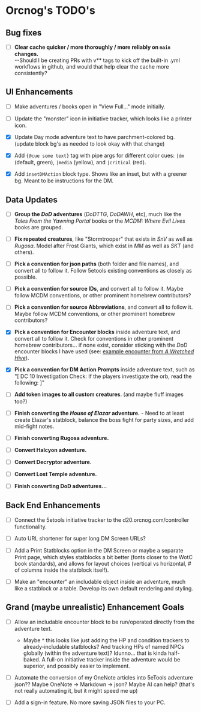 # Orcnog's TODO's

## Bug fixes

* [ ] **Clear cache quicker / more thoroughly / more reliably on `main` changes.**<br/>--Should I be creating PRs with v** tags to kick off the built-in .yml workflows in github, and would that help clear the cache more consistently?

## UI Enhancements

* [ ] Make adventures / books open in "View Full..." mode initially.

* [ ] Update the "monster" icon in initiative tracker, which looks like a printer icon.

* [x] Update Day mode adventure text to have parchment-colored bg. (update block bg's as needed to look okay with that change)

* [x] Add `{@cue some text}` tag with pipe args for different color cues: `|dm` (default, green), `|media` (yellow), and `|critical` (red).

* [x] Add `insetDMAction` block type. Shows like an inset, but with a greener bg. Meant to be instructions for the DM.

## Data Updates

* [ ] **Group the _DoD_ adventures** (_DoDTTG_, _DoDAWH_, etc), much like the _Tales From the Yawning Portal_ books or the _MCDM: Where Evil Lives_ books are grouped.

* [ ] **Fix repeated creatures**, like "Stormtrooper" that exists in _SnV_ as well as _Rugosa_.  Model after Frost Giants, which exist in _MM_ as well as _SKT_ (and others).

* [ ] **Pick a convention for json paths** (both folder and file names), and convert all to follow it.  Follow 5etools existing conventions as closely as possible.

* [ ] **Pick a convention for source IDs**, and convert all to follow it. Maybe follow MCDM conventions, or other prominent homebrew contributors?

* [ ] **Pick a convention for source Abbreviations**, and convert all to follow it. Maybe follow MCDM conventions, or other prominent homebrew contributors?

* [x] **Pick a convention for Encounter blocks** inside adventure text, and convert all to follow it. Check for conventions in other prominent homebrew contributors... if none exist, consider sticking with the _DoD_ encounter blocks I have used (see: [example encounter from _A Wretched Hive_](https://5e.orcnog.com/adventure.html#sw5eOrcnogDoDEp2,1,swoop%20marauders%20encounter%20\(cr%203\),0)).

* [x] **Pick a convention for DM Action Prompts** inside adventure text, such as "[ DC 10 Investigation Check: If the players investigate the orb, read the following: ]"

* [ ] **Add token images to all custom creatures**. (and maybe fluff images too?)

* [ ] **Finish converting the _House of Elazar_ adventure.** - Need to at least create Elazar's statblock, balance the boss fight for party sizes, and add mid-fight notes.

* [ ] **Finish converting Rugosa adventure.**

* [ ] **Convert Halcyon adventure.**

* [ ] **Convert Decryptor adventure.**

* [ ] **Convert Lost Temple adventure.**

* [ ] **Finish converting DoD adventures...**

## Back End Enhancements

* [ ] Connect the 5etools initiative tracker to the d20.orcnog.com/controller functionality.

* [ ] Auto URL shortener for super long DM Screen URLs?

* [ ] Add a Print Statblocks option in the DM Screen or maybe a separate Print page, which styles statblocks a bit better (fonts closer to the WotC book standards), and allows for layout choices (vertical vs horizontal, # of columns inside the statblock itself).

* [ ] Make an "encounter" an includable object inside an adventure, much like a statblock or a table. Develop its own default rendering and styling.

## Grand (maybe unrealistic) Enhancement Goals

* [ ] Allow an includable encounter block to be run/operated directly from the adventure text.
    * Maybe ^ this looks like just adding the HP and condition trackers to already-includable statblocks? And tracking HPs of named NPCs globally (within the adventure text)?  Idunno... that is kinda half-baked.  A full-on initiative tracker inside the adventure would be superior, and possibly easier to implement.

* [ ] Automate the conversion of my OneNote articles into 5eTools adventure json??  Maybe OneNote -> Markdown -> json?  Maybe AI can help? (that's not really automating it, but it might speed me up)

* [ ] Add a sign-in feature. No more saving JSON files to your PC.
